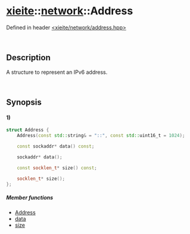# [xieite](../../xieite.md)\:\:[network](../../network.md)\:\:Address
Defined in header [<xieite/network/address.hpp>](../../../include/xieite/network/address.hpp)

&nbsp;

## Description
A structure to represent an IPv6 address.

&nbsp;

## Synopsis
#### 1)
```cpp
struct Address {
    Address(const std::string& = "::", const std::uint16_t = 1024);

    const sockaddr* data() const;

    sockaddr* data();

    const socklen_t* size() const;

    socklen_t* size();
};
```
##### Member functions
- [Address](./structures/address/1/operators/constructor.md)
- [data](./structures/address/1/data.md)
- [size](./structures/address/1/size.md)
